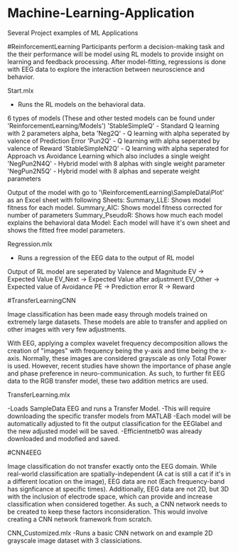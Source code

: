 # Machine-Learning-Application
Several Project examples of ML Applications

#ReinforcementLearning
Participants perform a decision-making task and the their performance will be model using RL models to provide insight on learning and feedback processing.
After model-fitting, regressions is done with EEG data to explore the interaction between neuroscience and behavior.

Start.mlx 
- Runs the RL models on the behavioral data.

6 types of models (These and other tested models can be found under 'ReinforcementLearning/Models')
'StableSimpleQ' - Standard Q learning with 2 parameters alpha, beta
'Neg2Q'  - Q learning with alpha seperated by valence of Prediction Error
'Pun2Q'  - Q learning with alpha seperated by valence of Reward
'StableSimpleN2Q' - Q learning with alpha seperated for Approach vs Avoidance Learning which also includes a single weight
'NegPun2N4Q' - Hybrid model with 8 alphas with single weight parameter
'NegPun2N5Q' - Hybrid model with 8 alphas and seperate weight parameters

Output of the model with go to '\ReinforcementLearning\SampleData\Plot' as an Excel sheet with following Sheets:
Summary_LLE: Shows model fitness for each model.
Summary_AIC: Shows model fitness corrected for number of parameters
Summary_PseudoR: Shows how much each model explains the behavioral data
Model: Each model will have it's own sheet and shows the fitted free model parameters.

Regression.mlx
- Runs a regression of the EEG data to the output of RL model

Output of RL model are seperated by Valence and Magnitude
EV -> Expected Value
EV_Next -> Expected Value after adjustment
EV_Other -> Expected value of Avoidance
PE -> Prediction error
R -> Reward

#TransferLearningCNN

Image classification has been made easy through models trained on extremely large datasets. These models are able to transfer and applied on other images with very few adjustments. 

With EEG, applying a complex wavelet frequency decomposition allows the creation of "images" with frequency being the y-axis and time being the x-axis. Normally, these images are considered grayscale as only Total Power is used. However, recent studies have shown the importance of phase angle and phase preference in neuro-communication. As such, to further fit EEG data to the RGB transfer model, these two addition metrics are used.

TransferLearning.mlx

-Loads SampleData EEG and runs a Transfer Model.
-This will require downloading the specific transfer models from MATLAB
-Each model will be automatically adjusted to fit the output classification for the EEGlabel and the new adjusted model will be saved.
-Efficientnetb0 was already downloaded and modofied and saved.

#CNN4EEG

Image classification do not transfer exactly onto the EEG domain. While real-world classification are spatially-independent (A cat is still a cat if it's in a different location on the image), EEG data are not (Each frequency-band has signficance at specific times). Additionally, EEG data are not 2D, but 3D with the inclusion of electrode space, which can provide and increase classification when considered together.
As such, a CNN network needs to be created to keep these factors inconsideration. This would involve creating a CNN network framework from scratch.

CNN_Customized.mlx
-Runs a basic CNN network on and example 2D grayscale image dataset with 3 classiciations.
